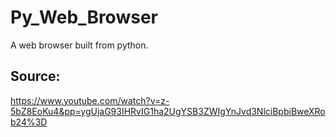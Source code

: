 # Py_Web_Browser
A web browser built from python.

## Source:
https://www.youtube.com/watch?v=z-5bZ8EoKu4&pp=ygUjaG93IHRvIG1ha2UgYSB3ZWIgYnJvd3NlciBpbiBweXRob24%3D
